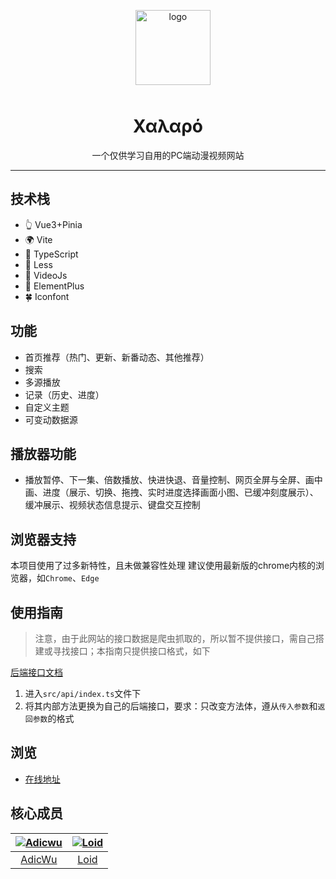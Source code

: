 <p align="center">
    <img alt="logo" src="https://api.adicw.cn/static/logo/comic-pc.png" width="120" height="120" style="margin-bottom: 10px;">
</p>



<h1 align="center">Χαλαρό</h1>


<p align="center">一个仅供学习自用的PC端动漫视频网站</p>

---


## 技术栈


- 👆 Vue3+Pinia
- 🌍 Vite
- 💪 TypeScript
- 🍭 Less
- 📖 VideoJs
- 🌷 ElementPlus
- 🍀 Iconfont


## 功能


- 首页推荐（热门、更新、新番动态、其他推荐）
- 搜索
- 多源播放
- 记录（历史、进度）
- 自定义主题
- 可变动数据源


## 播放器功能


- 播放暂停、下一集、倍数播放、快进快退、音量控制、网页全屏与全屏、画中画、进度（展示、切换、拖拽、实时进度选择画面小图、已缓冲刻度展示）、缓冲展示、视频状态信息提示、键盘交互控制


## 浏览器支持

本项目使用了过多新特性，且未做兼容性处理
建议使用最新版的chrome内核的浏览器，如`Chrome`、`Edge`


## 使用指南

> 注意，由于此网站的接口数据是爬虫抓取的，所以暂不提供接口，需自己搭建或寻找接口；本指南只提供接口格式，如下

[后端接口文档](https://gitee.com/adicwu/comic-pc/wikis/pages)


1. 进入`src/api/index.ts`文件下
2. 将其内部方法更换为自己的后端接口，要求：只改变方法体，遵从`传入参数`和`返回参数`的格式


## 浏览


- [在线地址](http://comic.adicw.cn/)


## 核心成员


| [![Adicwu](https://avatars.githubusercontent.com/u/40051597?s=80)](https://github.com/Adicwu/) | [![Loid](https://avatars.githubusercontent.com/u/19285429?s=80&v=4)](https://github.com/1oid/) |
| :----------------------------------------------------------: | :----------------------------------------------------------: |
|             [AdicWu](https://github.com/Adicwu)              |               [Loid](https://github.com/1oid)                |